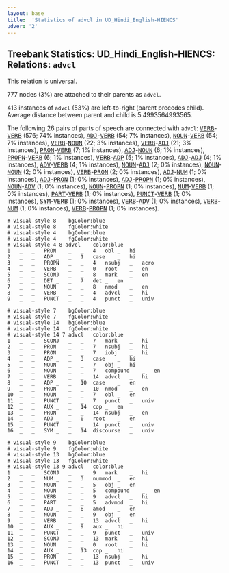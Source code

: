 ```yaml
---
layout: base
title:  'Statistics of advcl in UD_Hindi_English-HIENCS'
udver: '2'
---
```


## Treebank Statistics: UD_Hindi_English-HIENCS: Relations: `advcl`

This relation is universal.

777 nodes (3%) are attached to their parents as `advcl`.

413 instances of `advcl` (53%) are left-to-right (parent precedes child).
Average distance between parent and child is 5.4993564993565.

The following 26 pairs of parts of speech are connected with `advcl`: <tt><a href="qhe_hiencs-pos-VERB.html">VERB</a></tt>-<tt><a href="qhe_hiencs-pos-VERB.html">VERB</a></tt> (576; 74% instances), <tt><a href="qhe_hiencs-pos-ADJ.html">ADJ</a></tt>-<tt><a href="qhe_hiencs-pos-VERB.html">VERB</a></tt> (54; 7% instances), <tt><a href="qhe_hiencs-pos-NOUN.html">NOUN</a></tt>-<tt><a href="qhe_hiencs-pos-VERB.html">VERB</a></tt> (54; 7% instances), <tt><a href="qhe_hiencs-pos-VERB.html">VERB</a></tt>-<tt><a href="qhe_hiencs-pos-NOUN.html">NOUN</a></tt> (22; 3% instances), <tt><a href="qhe_hiencs-pos-VERB.html">VERB</a></tt>-<tt><a href="qhe_hiencs-pos-ADJ.html">ADJ</a></tt> (21; 3% instances), <tt><a href="qhe_hiencs-pos-PRON.html">PRON</a></tt>-<tt><a href="qhe_hiencs-pos-VERB.html">VERB</a></tt> (7; 1% instances), <tt><a href="qhe_hiencs-pos-ADJ.html">ADJ</a></tt>-<tt><a href="qhe_hiencs-pos-NOUN.html">NOUN</a></tt> (6; 1% instances), <tt><a href="qhe_hiencs-pos-PROPN.html">PROPN</a></tt>-<tt><a href="qhe_hiencs-pos-VERB.html">VERB</a></tt> (6; 1% instances), <tt><a href="qhe_hiencs-pos-VERB.html">VERB</a></tt>-<tt><a href="qhe_hiencs-pos-ADP.html">ADP</a></tt> (5; 1% instances), <tt><a href="qhe_hiencs-pos-ADJ.html">ADJ</a></tt>-<tt><a href="qhe_hiencs-pos-ADJ.html">ADJ</a></tt> (4; 1% instances), <tt><a href="qhe_hiencs-pos-ADV.html">ADV</a></tt>-<tt><a href="qhe_hiencs-pos-VERB.html">VERB</a></tt> (4; 1% instances), <tt><a href="qhe_hiencs-pos-NOUN.html">NOUN</a></tt>-<tt><a href="qhe_hiencs-pos-ADJ.html">ADJ</a></tt> (2; 0% instances), <tt><a href="qhe_hiencs-pos-NOUN.html">NOUN</a></tt>-<tt><a href="qhe_hiencs-pos-NOUN.html">NOUN</a></tt> (2; 0% instances), <tt><a href="qhe_hiencs-pos-VERB.html">VERB</a></tt>-<tt><a href="qhe_hiencs-pos-PRON.html">PRON</a></tt> (2; 0% instances), <tt><a href="qhe_hiencs-pos-ADJ.html">ADJ</a></tt>-<tt><a href="qhe_hiencs-pos-NUM.html">NUM</a></tt> (1; 0% instances), <tt><a href="qhe_hiencs-pos-ADJ.html">ADJ</a></tt>-<tt><a href="qhe_hiencs-pos-PRON.html">PRON</a></tt> (1; 0% instances), <tt><a href="qhe_hiencs-pos-ADJ.html">ADJ</a></tt>-<tt><a href="qhe_hiencs-pos-PROPN.html">PROPN</a></tt> (1; 0% instances), <tt><a href="qhe_hiencs-pos-NOUN.html">NOUN</a></tt>-<tt><a href="qhe_hiencs-pos-ADV.html">ADV</a></tt> (1; 0% instances), <tt><a href="qhe_hiencs-pos-NOUN.html">NOUN</a></tt>-<tt><a href="qhe_hiencs-pos-PROPN.html">PROPN</a></tt> (1; 0% instances), <tt><a href="qhe_hiencs-pos-NUM.html">NUM</a></tt>-<tt><a href="qhe_hiencs-pos-VERB.html">VERB</a></tt> (1; 0% instances), <tt><a href="qhe_hiencs-pos-PART.html">PART</a></tt>-<tt><a href="qhe_hiencs-pos-VERB.html">VERB</a></tt> (1; 0% instances), <tt><a href="qhe_hiencs-pos-PUNCT.html">PUNCT</a></tt>-<tt><a href="qhe_hiencs-pos-VERB.html">VERB</a></tt> (1; 0% instances), <tt><a href="qhe_hiencs-pos-SYM.html">SYM</a></tt>-<tt><a href="qhe_hiencs-pos-VERB.html">VERB</a></tt> (1; 0% instances), <tt><a href="qhe_hiencs-pos-VERB.html">VERB</a></tt>-<tt><a href="qhe_hiencs-pos-ADV.html">ADV</a></tt> (1; 0% instances), <tt><a href="qhe_hiencs-pos-VERB.html">VERB</a></tt>-<tt><a href="qhe_hiencs-pos-NUM.html">NUM</a></tt> (1; 0% instances), <tt><a href="qhe_hiencs-pos-VERB.html">VERB</a></tt>-<tt><a href="qhe_hiencs-pos-PROPN.html">PROPN</a></tt> (1; 0% instances).


~~~ conllu
# visual-style 8	bgColor:blue
# visual-style 8	fgColor:white
# visual-style 4	bgColor:blue
# visual-style 4	fgColor:white
# visual-style 4 8 advcl	color:blue
1	_	_	PRON	_	_	4	obl	_	hi
2	_	_	ADP	_	_	1	case	_	hi
3	_	_	PROPN	_	_	4	nsubj	_	acro
4	_	_	VERB	_	_	0	root	_	en
5	_	_	SCONJ	_	_	8	mark	_	en
6	_	_	DET	_	_	7	det	_	en
7	_	_	NOUN	_	_	8	nmod	_	en
8	_	_	VERB	_	_	4	advcl	_	hi
9	_	_	PUNCT	_	_	4	punct	_	univ

~~~


~~~ conllu
# visual-style 7	bgColor:blue
# visual-style 7	fgColor:white
# visual-style 14	bgColor:blue
# visual-style 14	fgColor:white
# visual-style 14 7 advcl	color:blue
1	_	_	SCONJ	_	_	7	mark	_	hi
2	_	_	PRON	_	_	7	nsubj	_	hi
3	_	_	PRON	_	_	7	iobj	_	hi
4	_	_	ADP	_	_	3	case	_	hi
5	_	_	NOUN	_	_	7	obj	_	hi
6	_	_	NOUN	_	_	7	compound	_	en
7	_	_	VERB	_	_	14	advcl	_	hi
8	_	_	ADP	_	_	10	case	_	en
9	_	_	PRON	_	_	10	nmod	_	en
10	_	_	NOUN	_	_	7	obl	_	en
11	_	_	PUNCT	_	_	7	punct	_	univ
12	_	_	AUX	_	_	14	cop	_	en
13	_	_	PRON	_	_	14	nsubj	_	en
14	_	_	ADJ	_	_	0	root	_	en
15	_	_	PUNCT	_	_	14	punct	_	univ
16	_	_	SYM	_	_	14	discourse	_	univ

~~~


~~~ conllu
# visual-style 9	bgColor:blue
# visual-style 9	fgColor:white
# visual-style 13	bgColor:blue
# visual-style 13	fgColor:white
# visual-style 13 9 advcl	color:blue
1	_	_	SCONJ	_	_	9	mark	_	hi
2	_	_	NUM	_	_	3	nummod	_	en
3	_	_	NOUN	_	_	5	obj	_	en
4	_	_	NOUN	_	_	5	compound	_	en
5	_	_	VERB	_	_	9	advcl	_	hi
6	_	_	PART	_	_	5	advmod	_	hi
7	_	_	ADJ	_	_	8	amod	_	en
8	_	_	NOUN	_	_	9	obj	_	en
9	_	_	VERB	_	_	13	advcl	_	hi
10	_	_	AUX	_	_	9	aux	_	hi
11	_	_	PUNCT	_	_	9	punct	_	univ
12	_	_	SCONJ	_	_	13	mark	_	hi
13	_	_	NOUN	_	_	0	root	_	hi
14	_	_	AUX	_	_	13	cop	_	hi
15	_	_	PRON	_	_	13	nsubj	_	hi
16	_	_	PUNCT	_	_	13	punct	_	univ

~~~


